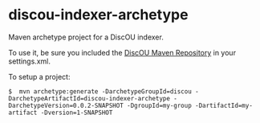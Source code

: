 # discou-indexer-archetype
Maven archetype project for a DiscOU indexer.

To use it, be sure you included the [DiscOU Maven Repository](https://github.com/the-open-university/discou/) in your settings.xml.

To setup a project:
```
$  mvn archetype:generate -DarchetypeGroupId=discou -DarchetypeArtifactId=discou-indexer-archetype -DarchetypeVersion=0.0.2-SNAPSHOT -DgroupId=my-group -DartifactId=my-artifact -Dversion=1-SNAPSHOT 
```

